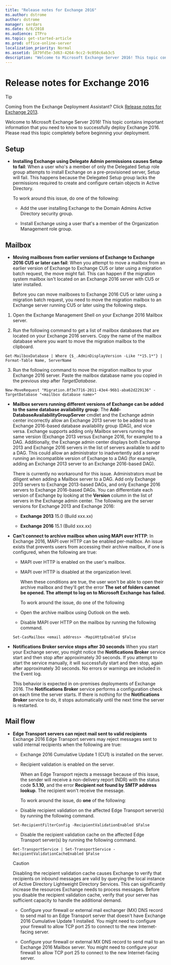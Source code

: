```yaml
---
title: "Release notes for Exchange 2016"
ms.author: dstrome
author: dstrome
manager: serdars
ms.date: 6/8/2018
ms.audience: ITPro
ms.topic: get-started-article
ms.prod: office-online-server
localization_priority: Normal
ms.assetid: 1879fd5e-3d63-4264-9cc2-9c050c6ab3c5
description: "Welcome to Microsoft Exchange Server 2016! This topic contains important information that you need to know to successfully deploy Exchange 2016. Please read this topic completely before beginning your deployment."
---
```


# Release notes for Exchange 2016

> [!TIP]
> Coming from the Exchange Deployment Assistant? Click [Release notes for Exchange 2013](https://technet.microsoft.com/library/jj150489%28v=exchg.150%29.aspx). 
  
Welcome to Microsoft Exchange Server 2016! This topic contains important information that you need to know to successfully deploy Exchange 2016. Please read this topic completely before beginning your deployment.
  
## Setup
<a name="Setup"> </a>

- **Installing Exchange using Delegate Admin permissions causes Setup to fail**: When a user who's a member of only the Delegated Setup role group attempts to install Exchange on a pre-provisioned server, Setup will fail. This happens because the Delegated Setup group lacks the permissions required to create and configure certain objects in Active Directory.
    
    To work around this issue, do one of the following:
    
  - Add the user installing Exchange to the Domain Admins Active Directory security group.
    
  - Install Exchange using a user that's a member of the Organization Management role group.
    
## Mailbox
<a name="Mailbox"> </a>

- **Moving mailboxes from earlier versions of Exchange to Exchange 2016 CU5 or later can fail**: When you attempt to move a mailbox from an earlier version of Exchange to Exchange CU5 or later using a migration batch request, the move might fail. This can happen if the migration system mailbox isn't located on an Exchange 2016 server with CU5 or later installed.
    
    Before you can move mailboxes to Exchange 2016 CU5 or later using a migration batch request, you need to move the migration mailbox to an Exchange server running CU5 or later using the following steps.
    
1. Open the Exchange Management Shell on your Exchange 2016 Mailbox server.
    
2. Run the following command to get a list of mailbox databases that are located on your Exchange 2016 servers. Copy the name of the mailbox database where you want to move the migration mailbox to the clipboard.
    
  ```
  Get-MailboxDatabase | Where {$_.AdminDisplayVersion -Like "*15.1*"} | Format-Table Name, ServerName
  ```

3. Run the following command to move the migration mailbox to your Exchange 2016 server. Paste the mailbox database name you copied in the previous step after  _TargetDatabase_.
    
  ```
  New-MoveRequest "Migration.8f3e7716-2011-43e4-96b1-aba62d229136" -TargetDatabase "<mailbox database name>"
  ```

- **Mailbox servers running different versions of Exchange can be added to the same database availability group**: The **Add-DatabaseAvailabilityGroupServer** cmdlet and the Exchange admin center incorrectly allow an Exchange 2013 server to be added to an Exchange 2016-based database availability group (DAG), and vice versa. Exchange supports adding only Mailbox servers running the same version (Exchange 2013 versus Exchange 2016, for example) to a DAG. Additionally, the Exchange admin center displays both Exchange 2013 and Exchange 2016 servers in the list of servers available to add to a DAG. This could allow an administrator to inadvertently add a server running an incompatible version of Exchange to a DAG (for example, adding an Exchange 2013 server to an Exchange 2016-based DAG). 
    
    There is currently no workaround for this issue. Administrators must be diligent when adding a Mailbox server to a DAG. Add only Exchange 2013 servers to Exchange 2013-based DAGs, and only Exchange 2016 servers to Exchange 2016-based DAGs. You can differentiate each version of Exchange by looking at the **Version** column in the list of servers in the Exchange admin center. The following are the server versions for Exchange 2013 and Exchange 2016: 
    
  - **Exchange 2013** 15.0 (Build xxx.xx) 
    
  - **Exchange 2016** 15.1 (Build xxx.xx) 
    
- **Can't connect to archive mailbox when using MAPI over HTTP**: In Exchange 2016, MAPI over HTTP can be enabled per-mailbox. An issue exists that prevents users from accessing their archive mailbox, if one is configured, when the following are true:
    
  - MAPI over HTTP is enabled on the user's mailbox.
    
  - MAPI over HTTP is disabled at the organization level.
    
    When these conditions are true, the user won't be able to open their archive mailbox and they'll get the error **The set of folders cannot be opened. The attempt to log on to Microsoft Exchange has failed.**
    
    To work around the issue, do one of the following
    
  - Open the archive mailbox using Outlook on the web.
    
  - Disable MAPI over HTTP on the mailbox by running the following command.
    
  ```
  Set-CasMailbox <email address> -MapiHttpEnabled $False
  ```

- **Notifications Broker service stops after 30 seconds** When you start your Exchange server, you might notice the **Notifications Broker** service start and then stop after approximately 30 seconds. If you attempt to start the service manually, it will successfully start and then stop, again after approximately 30 seconds. No errors or warnings are included in the Event log. 
    
    This behavior is expected in on-premises deployments of Exchange 2016. The **Notifications Broker** service performs a configuration check on each time the server starts. If there is nothing for the **Notifications Broker** service to do, it stops automatically until the next time the server is restarted. 
    
## Mail flow
<a name="MailFlow"> </a>

- **Edge Transport servers can reject mail sent to valid recipients** Exchange 2016 Edge Transport servers may reject messages sent to valid internal recipients when the following are true: 
    
  - Exchange 2016 Cumulative Update 1 (CU1) is installed on the server.
    
  - Recipient validation is enabled on the server.
    
    When an Edge Transport rejects a message because of this issue, the sender will receive a non-delivery report (NDR) with the status code **5.1.10**, and the error **Recipient not found by SMTP address lookup**. The recipient won't receive the message.
    
    To work around the issue, do **one** of the following: 
    
  - Disable recipient validation on the affected Edge Transport server(s) by running the following command.
    
  ```
  Set-RecipientFilterConfig -RecipientValidationEnabled $False
  ```

  - Disable the recipient validation cache on the affected Edge Transport server(s) by running the following command.
    
  ```
  Get-TransportService | Set-TransportService -RecipientValidationCacheEnabled $False
  ```

    > [!CAUTION]
    > Disabling the recipient validation cache causes Exchange to verify that recipients on inbound messages are valid by querying the local instance of Active Directory Lightweight Directory Services. This can significantly increase the resources Exchange needs to process messages. Before you disable the recipient validation cache, verify that your server has sufficient capacity to handle the additional demand. 
  
  - Configure your firewall or external mail exchanger (MX) DNS record to send mail to an Edge Transport server that doesn't have Exchange 2016 Cumulative Update 1 installed. You might need to configure your firewall to allow TCP port 25 to connect to the new Internet-facing server.
    
  - Configure your firewall or external MX DNS record to send mail to an Exchange 2016 Mailbox server. You might need to configure your firewall to allow TCP port 25 to connect to the new Internet-facing server.
    

